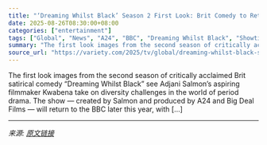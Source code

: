 ```yaml
---
title: "‘Dreaming Whilst Black’ Season 2 First Look: Brit Comedy to Return in 2025 and Take Satirical Swing at ‘New Era’ of Diversity in Entertainment Industry (EXCLUSIVE)"
date: 2025-08-26T08:30:00+08:00
categories: ["entertainment"]
tags: ["Global", "News", "A24", "BBC", "Dreaming Whilst Black", "Showtime"]
summary: "The first look images from the second season of critically acclaimed Brit satirical comedy &#8220;Dreaming Whilst Black&#8221; see Adjani Salmon&#8217;s aspiring filmmaker Kwabena take on diversity ch"
source_url: "https://variety.com/2025/tv/global/dreaming-whilst-black-season-2-2025-first-look-1236497102/"
---
```


The first look images from the second season of critically acclaimed Brit satirical comedy &#8220;Dreaming Whilst Black&#8221; see Adjani Salmon&#8217;s aspiring filmmaker Kwabena take on diversity challenges in the world of period drama. The show — created by Salmon and produced by A24 and Big Deal Films — will return to the BBC later this year, with [&#8230;]

---

*来源: [原文链接](https://variety.com/2025/tv/global/dreaming-whilst-black-season-2-2025-first-look-1236497102/)*
